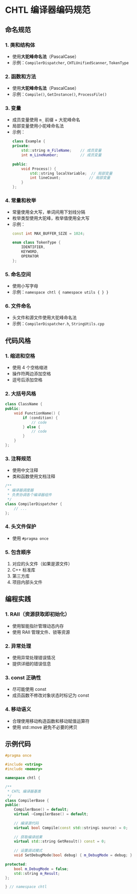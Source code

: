 # CHTL 编译器编码规范

## 命名规范

### 1. 类和结构体
- 使用**大驼峰命名法**（PascalCase）
- 示例：`CompilerDispatcher`, `CHTLUnifiedScanner`, `TokenType`

### 2. 函数和方法
- 使用**大驼峰命名法**（PascalCase）
- 示例：`Compile()`, `GetInstance()`, `ProcessFile()`

### 3. 变量
- 成员变量使用 `m_` 前缀 + 大驼峰命名
- 局部变量使用小驼峰命名法
- 示例：
  ```cpp
  class Example {
  private:
      std::string m_FileName;    // 成员变量
      int m_LineNumber;          // 成员变量
      
  public:
      void Process() {
          std::string localVariable;  // 局部变量
          int lineCount;             // 局部变量
      }
  };
  ```

### 4. 常量和枚举
- 常量使用全大写，单词间用下划线分隔
- 枚举类型使用大驼峰，枚举值使用全大写
- 示例：
  ```cpp
  const int MAX_BUFFER_SIZE = 1024;
  
  enum class TokenType {
      IDENTIFIER,
      KEYWORD,
      OPERATOR
  };
  ```

### 5. 命名空间
- 使用小写字母
- 示例：`namespace chtl { namespace utils { } }`

### 6. 文件命名
- 头文件和源文件使用大驼峰命名法
- 示例：`CompilerDispatcher.h`, `StringUtils.cpp`

## 代码风格

### 1. 缩进和空格
- 使用 4 个空格缩进
- 操作符两边添加空格
- 逗号后添加空格

### 2. 大括号风格
```cpp
class ClassName {
public:
    void FunctionName() {
        if (condition) {
            // code
        } else {
            // code
        }
    }
};
```

### 3. 注释规范
- 使用中文注释
- 类和函数使用文档注释
```cpp
/**
 * 编译器调度器
 * 负责协调各个编译器组件
 */
class CompilerDispatcher {
    // ...
};
```

### 4. 头文件保护
- 使用 `#pragma once`

### 5. 包含顺序
1. 对应的头文件（如果是源文件）
2. C++ 标准库
3. 第三方库
4. 项目内部头文件

## 编程实践

### 1. RAII（资源获取即初始化）
- 使用智能指针管理动态内存
- 使用 RAII 管理文件、锁等资源

### 2. 异常处理
- 使用异常处理错误情况
- 提供详细的错误信息

### 3. const 正确性
- 尽可能使用 const
- 成员函数不修改对象状态时标记为 const

### 4. 移动语义
- 合理使用移动构造函数和移动赋值运算符
- 使用 std::move 避免不必要的拷贝

## 示例代码

```cpp
#pragma once

#include <string>
#include <memory>

namespace chtl {

/**
 * CHTL 编译器基类
 */
class CompilerBase {
public:
    CompilerBase() = default;
    virtual ~CompilerBase() = default;
    
    // 编译源代码
    virtual bool Compile(const std::string& source) = 0;
    
    // 获取编译结果
    virtual std::string GetResult() const = 0;
    
    // 设置调试模式
    void SetDebugMode(bool debug) { m_DebugMode = debug; }
    
protected:
    bool m_DebugMode = false;
    std::string m_Result;
};

} // namespace chtl
```